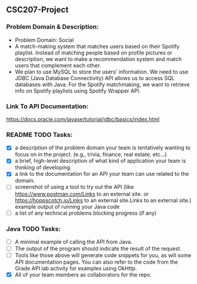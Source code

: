 ## CSC207-Project

### Problem Domain & Description:
- Problem Domain: Social
- A match-making system that matches users based on their Spotify playlist. Instead of matching people based on profile pictures or description, we want to make a recommendation system and match users that complement each other.
- We plan to use MySQL to store the users' information. We need to use JDBC (Java Database Connectivity) API allows us to access SQL databases with Java. For the Spotify matchmaking, we want to retrieve info on Spotify playlists using Spotify Wrapper API.
### Link To API Documentation:
https://docs.oracle.com/javase/tutorial/jdbc/basics/index.html
### 

### README TODO Tasks:
- [x] a description of the problem domain your team is tentatively wanting to focus on in the project. (e.g., trivia, finance, real estate, etc…)
- [x] a brief, high-level description of what kind of application your team is thinking of developing.
- [x] a link to the documentation for an API your team can use related to the domain.
- [ ]  screenshot of using a tool to try out the API (like https://www.postman.com/Links to an external site. or https://hoppscotch.io/Links to an external site.Links to an external site.)
example output of running your Java code
- [ ] a list of any technical problems blocking progress (if any)

### Java TODO Tasks:
- [ ] A minimal example of calling the API from Java.
- [ ] The output of the program should indicate the result of the request.
- [ ] Tools like those above will generate code snippets for you, as will some API documentation pages. You can also refer to the code from the Grade API lab activity for examples using OkHttp.
- [x] All of your team members as collaborators for the repo.
